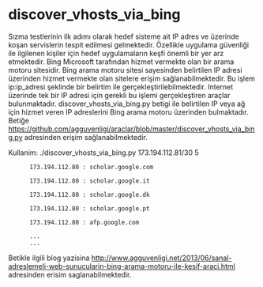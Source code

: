 discover_vhosts_via_bing
========================

Sızma testlerinin ilk adımı olarak hedef sisteme ait IP adres ve üzerinde koşan servislerin tespit edilmesi gelmektedir. Özellikle  uygulama güvenliği ile ilgilenen kişiler için hedef uygulamaların keşfi önemli bir yer arz etmektedir.
Bing Microsoft tarafından hizmet vermekte olan bir arama motoru sitesidir. Bing arama motoru sitesi sayesinden belirtilen IP adresi üzerinden hizmet vermekte olan sitelere erişim sağlanabilmektedir. Bu işlem ip:ip_adresi şeklinde bir belirtim ile gerçekleştirilebilmektedir. Internet üzerinde tek bir IP adresi için gerekli bu işlemi gerçekleştiren araçlar bulunmaktadır.
discover_vhosts_via_bing.py betigi ile belirtilen IP veya ağ için hizmet veren IP adreslerini Bing arama motoru üzerinden bulmaktadır. Betiğe https://github.com/agguvenligi/araclar/blob/master/discover_vhosts_via_bing.py adresinden erişim sağlanabilmektedir.

Kullanim: ./discover_vhosts_via_bing.py 173.194.112.81/30 5

          173.194.112.80 : scholar.google.com

          173.194.112.80 : scholar.google.it

          173.194.112.80 : scholar.google.dk

          173.194.112.80 : scholar.google.pt

          173.194.112.80 : afp.google.com

          ...
          ...

Betikle ilgili blog yazisina http://www.agguvenligi.net/2013/06/sanal-adreslemeli-web-sunucularin-bing-arama-motoru-ile-kesif-araci.html adresinden erisim saglanabilmektedir.
